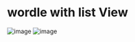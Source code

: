 # wordle with list View
![image](https://user-images.githubusercontent.com/112871222/193454121-36974ed1-b7cd-40bc-84da-f6b42ae496d3.png)
![image](https://user-images.githubusercontent.com/112871222/195994790-ae17134c-cd02-4eb4-94f5-93559be8b51a.png)
